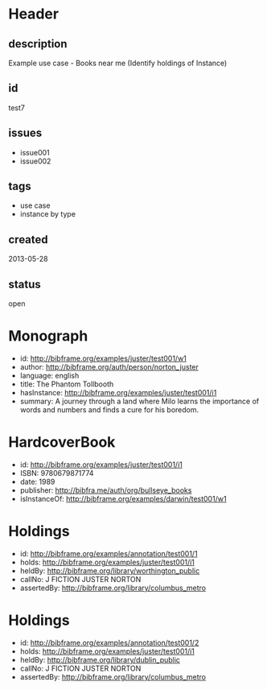 # Header

## description

Example use case - Books near me (Identify holdings of Instance)

## id

test7

## issues

* issue001
* issue002

## tags

* use case
* instance by type

## created

2013-05-28

## status

open

# Monograph

* id: http://bibframe.org/examples/juster/test001/w1
* author: <http://bibframe.org/auth/person/norton_juster>
* language: english
* title: The Phantom Tollbooth
* hasInstance: http://bibframe.org/examples/juster/test001/i1
* summary:  A journey through a land where Milo learns the importance of words and numbers and finds a cure for his boredom.


# HardcoverBook

* id: http://bibframe.org/examples/juster/test001/i1
* ISBN: 9780679871774
* date: 1989
* publisher: http://bibfra.me/auth/org/bullseye_books
* isInstanceOf: http://bibframe.org/examples/darwin/test001/w1

# Holdings

* id: http://bibframe.org/examples/annotation/test001/1
* holds: http://bibframe.org/examples/juster/test001/i1
* heldBy: http://bibframe.org/library/worthington_public
* callNo: J FICTION JUSTER NORTON
* assertedBy: http://bibframe.org/library/columbus_metro
 
# Holdings

* id: http://bibframe.org/examples/annotation/test001/2
* holds: http://bibframe.org/examples/juster/test001/i1
* heldBy: http://bibframe.org/library/dublin_public
* callNo: J FICTION JUSTER NORTON
* assertedBy: http://bibframe.org/library/columbus_metro



